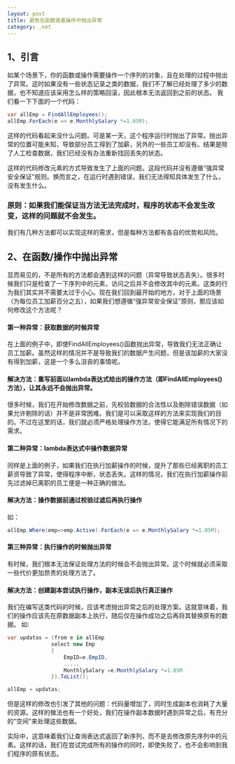 ```yaml
---
layout: post
title: 避免在函数或者操作中抛出异常
category: .net
---
```


## 1、引言
如某个场景下，你的函数或操作需要操作一个序列的对象，且在处理的过程中抛出了异常。这时如果没有一些状态记录之类的数据，我们不了解已经处理了多少的数据，也不知道应该采用怎么样的策略回滚，因此根本无法返回到之前的状态。
我们看一下下面的一个代码：
```csharp
var allEmp = FindAllEmployees();
allEmp.ForEach(e => e.MonthlySalary *=1.05M);
```
这样的代码看起来没什么问题。可是某一天，这个程序运行时抛出了异常。抛出异常的位置可能未知，导致部分员工得到了加薪，另外的一些员工却没有。结果是除了人工检查数据，我们已经没有办法重新找回丢失的状态。

这样的代码修改元素的方式导致发生了上面的问题。这段代码并没有遵循“强异常安全保证”规则。换而言之，在运行时遇到错误，我们无法得知具体发生了什么，没有发生什么。

### 原则：如果我们能保证当方法无法完成时，程序的状态不会发生改变，这样的问题就不会发生。
我们有几种方法都可以实现这样的需求，但是每种方法都有各自的优势和风险。

## 2、在函数/操作中抛出异常
显而易见的，不是所有的方法都会遇到这样的问题（异常导致状态丢失）。很多时候我们只是检查了一下序列中的元素，访问之后并不会修改其中的元素。这类的行为我们其实并不需要太过于小心。现在我们回到最开始的地方，对于上面的场景（为每位员工加薪百分之五），如果我们想遵循“强异常安全保证”原则，那应该如何修改这个方法呢？

#### 第一种异常：获取数据的时候异常
在上面的例子中，即使FindAllEmployees()函数抛出异常，导致我们无法正确让员工加薪。虽然这样的情况并不是导致我们的数据产生问题，但是该加薪的大家没有得到加薪，这是一个多么沮丧的事情呢。

#### 解决方法：重写前面以lambda表达式给出的操作方法（即FindAllEmployees()方法），让其永远不会抛出异常。

很多时候，我们在开始修改数据之前，先校验数据的合法性以及剔除错误数据（如果允许剔除的话）并不是非常困难。我们是可以采取这样的方法来实现我们的目的。不过在这里的话，我们就必须严格处理操作方法，使得它能满足所有情况下的需求。

#### 第二种异常：lambda表达式中操作数据异常
同样是上面的例子，如果我们在执行加薪操作的时候，提升了那些已经离职的员工薪资导致了异常，使得程序中断，状态丢失。这样的情况，我们在执行加薪操作前先过滤掉已离职的员工便是一种正确的做法。

#### 解决方法：操作数据前通过校验过滤后再执行操作
如：
```csharp
allEmp.Where(emp=>emp.Active).ForEach(e => e.MonthlySalary *=1.05M);
```


#### 第三种异常：执行操作的时候抛出异常
有时候，我们根本无法保证处理方法的时候会不会抛出异常。这个时候就必须采取一些代价更加昂贵的处理方法了。

#### 解决方法：创建副本尝试执行操作，副本无误后执行真正操作
我们在编写这类代码的时候，应该考虑抛出异常之后的处理方案。这就意味着，我们的操作应该先在原数据副本上执行，随后仅在操作成功之后再将其替换原有的数据。
如:

```csharp
var updatas = (from e in allEmp 
              select new Emp
              {
                  EmpID=e.EmpID,
                  .....
                  MonthlySalary =e.MonthlySalary *=1.05M
              }).ToList();

allEmp = updatas;
```

但是这样的修改也引发了其他的问题：代码量增加了，同时生成副本也消耗了大量的资源。这样的做法也有一个好处，我们在操作副本数据时遇到异常之后，有充分的"空间"来处理这些数据。

实际中，这意味着我们让查询表达式返回了新序列，而不是去修改原先序列中的元素。这样的话，我们在尝试完成所有的操作的同时，即使失败了，也不会影响到我们程序的原有状态。




